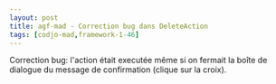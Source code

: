 ```yaml
---
layout: post
title: agf-mad - Correction bug dans DeleteAction
tags: [codjo-mad,framework-1-46]
---
```

Correction bug: l'action était executée même si on fermait la boîte de dialogue du message de confirmation (clique sur la croix).